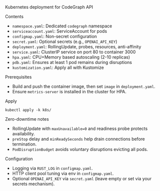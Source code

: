 Kubernetes deployment for CodeGraph API

Contents
- `namespace.yaml`: Dedicated `codegraph` namespace
- `serviceaccount.yaml`: ServiceAccount for pods
- `configmap.yaml`: Non-secret configuration
- `secret.yaml`: Optional secrets (e.g., `OPENAI_API_KEY`)
- `deployment.yaml`: RollingUpdate, probes, resources, anti-affinity
- `service.yaml`: ClusterIP service on port 80 to container 3000
- `hpa.yaml`: CPU+Memory based autoscaling (2-10 replicas)
- `pdb.yaml`: Ensures at least 1 pod remains during disruptions
- `kustomization.yaml`: Apply all with Kustomize

Prerequisites
- Build and push the container image, then set `image` in `deployment.yaml`.
- Ensure `metrics-server` is installed in the cluster for HPA.

Apply
```
kubectl apply -k k8s/
```

Zero-downtime notes
- RollingUpdate with `maxUnavailable=0` and readiness probe protects availability.
- `preStop` delay and `minReadySeconds` help drain connections before termination.
- `PodDisruptionBudget` avoids voluntary disruptions evicting all pods.

Configuration
- Logging via `RUST_LOG` in `configmap.yaml`.
- HTTP client pool tuning via env in `configmap.yaml`.
- Optional `OPENAI_API_KEY` via `secret.yaml` (leave empty or set via your secrets mechanism).

